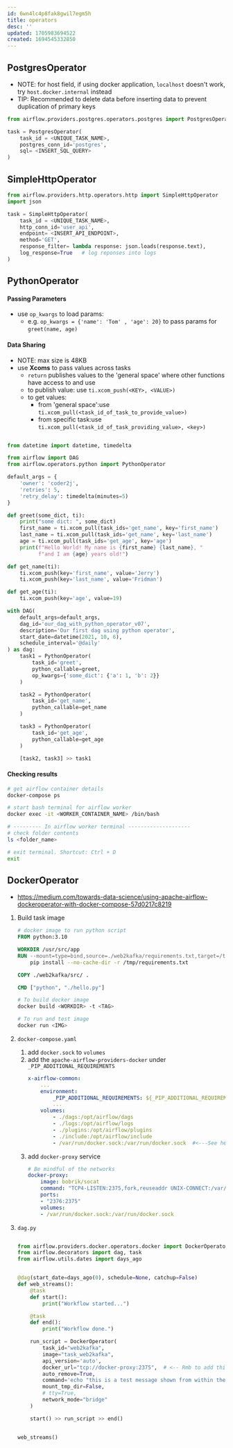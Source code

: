 ```yaml
---
id: 6wn4lc4p8fak8gwil7egm5h
title: operators
desc: ''
updated: 1705983694522
created: 1694545332850
---
```


## PostgresOperator

- NOTE: for host field, if using docker application, `localhost` doesn't work, try `host.docker.internal` instead
- TIP: Recommended to delete data before inserting data to prevent duplication of primary keys
```py
from airflow.providers.postgres.operators.postgres import PostgresOperator

task = PostgresOperator(
    task_id = <UNIQUE_TASK_NAME>,
    postgres_conn_id='postgres',
    sql= <INSERT_SQL_QUERY>
)
```

## SimpleHttpOperator


```py
from airflow.providers.http.operators.http import SimpleHttpOperator
import json

task = SimpleHttpOperator(
    task_id = <UNIQUE_TASK_NAME>,
    http_conn_id='user_api',
    endpoint= <INSERT_API_ENDPOINT>,
    method='GET',
    response_filter= lambda response: json.loads(response.text),
    log_response=True   # log reponses into logs
)

```

## PythonOperator

#### Passing Parameters

- use `op_kwargs` to load params:
  - e.g. `op_kwargs = {'name': 'Tom' , 'age': 20}` to pass params for `greet(name, age)`

#### Data Sharing

- NOTE: max size is 48KB
- use **Xcoms** to pass values across tasks
  - `return` publishes values to the 'general space' where other functions have access to and use
  - to publish value: use `ti.xcom_push(<KEY>, <VALUE>)`
  - to get values:
    - from 'general space':use `ti.xcom_pull(<task_id_of_task_to_provide_value>)`
    - from specific task:use `ti.xcom_pull(<task_id_of_task_providing_value>, <key>)`

```py

from datetime import datetime, timedelta

from airflow import DAG
from airflow.operators.python import PythonOperator

default_args = {
    'owner': 'coder2j',
    'retries': 5,
    'retry_delay': timedelta(minutes=5)
}

def greet(some_dict, ti):
    print("some dict: ", some_dict)
    first_name = ti.xcom_pull(task_ids='get_name', key='first_name')
    last_name = ti.xcom_pull(task_ids='get_name', key='last_name')
    age = ti.xcom_pull(task_ids='get_age', key='age')
    print(f"Hello World! My name is {first_name} {last_name}, "
          f"and I am {age} years old!")

def get_name(ti):
    ti.xcom_push(key='first_name', value='Jerry')
    ti.xcom_push(key='last_name', value='Fridman')

def get_age(ti):
    ti.xcom_push(key='age', value=19)

with DAG(
    default_args=default_args,
    dag_id='our_dag_with_python_operator_v07',
    description='Our first dag using python operator',
    start_date=datetime(2021, 10, 6),
    schedule_interval='@daily'
) as dag:
    task1 = PythonOperator(
        task_id='greet',
        python_callable=greet,
        op_kwargs={'some_dict': {'a': 1, 'b': 2}}
    )

    task2 = PythonOperator(
        task_id='get_name',
        python_callable=get_name
    )

    task3 = PythonOperator(
        task_id='get_age',
        python_callable=get_age
    )

    [task2, task3] >> task1
```
#### Checking results

```bash
# get airflow container details
docker-compose ps

# start bash terminal for airflow worker
docker exec -it <WORKER_CONTAINER_NAME> /bin/bash

# --------- In airflow worker terminal --------------------
# check folder contents
ls <folder_name>

# exit terminal. Shortcut: Ctrl + D
exit
```

## DockerOperator
- https://medium.com/towards-data-science/using-apache-airflow-dockeroperator-with-docker-compose-57d0217c8219

1. Build task image
    ``` dockerfile
    # docker image to run python script
    FROM python:3.10

    WORKDIR /usr/src/app
    RUN --mount=type=bind,source=./web2kafka/requirements.txt,target=/tmp/requirements.txt  \
        pip install --no-cache-dir -r /tmp/requirements.txt

    COPY ./web2kafka/src/ .

    CMD ["python", "./hello.py"]
    ```
    ``` bash
    # To build docker image
    docker build <WORKDIR> -t <TAG>

    # To run and test image
    docker run <IMG>
    ```
2. `docker-compose.yaml`
    1. add `docker.sock` to `volumes` 
    2. add the `apache-airflow-providers-docker` under `_PIP_ADDITIONAL_REQUIREMENTS`
        ``` yaml
        x-airflow-common:
            ...
            environment:
                _PIP_ADDITIONAL_REQUIREMENTS: ${_PIP_ADDITIONAL_REQUIREMENTS:- apache-airflow-providers-docker}    #<---See here
                ...
            volumes:
                - ./dags:/opt/airflow/dags
                - ./logs:/opt/airflow/logs
                - ./plugins:/opt/airflow/plugins
                - ./include:/opt/airflow/include
                - /var/run/docker.sock:/var/run/docker.sock  #<---See here
        ```
    3. add `docker-proxy` service
        ``` yaml
        # Be mindful of the networks 
        docker-proxy:
            image: bobrik/socat
            command: "TCP4-LISTEN:2375,fork,reuseaddr UNIX-CONNECT:/var/run/docker.sock"
            ports:
            - "2376:2375"
            volumes:
            - /var/run/docker.sock:/var/run/docker.sock
        ```
3. `dag.py` 

    ```py

    from airflow.providers.docker.operators.docker import DockerOperator
    from airflow.decorators import dag, task
    from airflow.utils.dates import days_ago


    @dag(start_date=days_ago(0), schedule=None, catchup=False)
    def web_streams():
        @task
        def start():
            print("Workflow started...")

        @task
        def end():
            print("Workflow done.")

        run_script = DockerOperator(
            task_id="web2kafka",
            image="task_web2kafka",
            api_version='auto',
            docker_url="tcp://docker-proxy:2375",  # <-- Rmb to add this!!
            auto_remove=True,
            command='echo "this is a test message shown from within the container"',
            mount_tmp_dir=False,
            # tty=True,
            network_mode="bridge"
        )

        start() >> run_script >> end()


    web_streams()

    ```